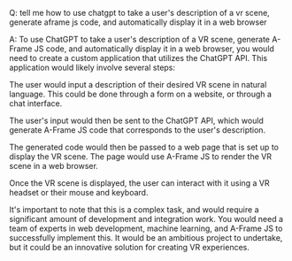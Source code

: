 Q:
tell me how to use chatgpt to take a user's description of a vr scene, generate aframe js code, and automatically display it in a web browser

A:
To use ChatGPT to take a user's description of a VR scene, generate A-Frame JS code, and automatically display it in a web browser, you would need to create a custom application that utilizes the ChatGPT API. This application would likely involve several steps:

The user would input a description of their desired VR scene in natural language. This could be done through a form on a website, or through a chat interface.

The user's input would then be sent to the ChatGPT API, which would generate A-Frame JS code that corresponds to the user's description.

The generated code would then be passed to a web page that is set up to display the VR scene. The page would use A-Frame JS to render the VR scene in a web browser.

Once the VR scene is displayed, the user can interact with it using a VR headset or their mouse and keyboard.

It's important to note that this is a complex task, and would require a significant amount of development and integration work. You would need a team of experts in web development, machine learning, and A-Frame JS to successfully implement this. It would be an ambitious project to undertake, but it could be an innovative solution for creating VR experiences.